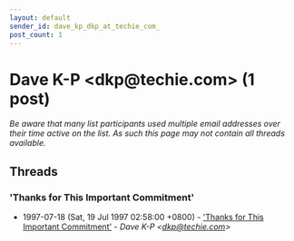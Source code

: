 ```yaml
---
layout: default
sender_id: dave_kp_dkp_at_techie_com_
post_count: 1
---
```


# Dave K-P <dkp<span>@</span>techie.com> (1 post)

_Be aware that many list participants used multiple email addresses over their time active on the list. As such this page may not contain all threads available._

## Threads

### 'Thanks for This Important Commitment'
+ 1997-07-18 (Sat, 19 Jul 1997 02:58:00 +0800) - ['Thanks for This Important Commitment'](/archive/1997/07/d8e68dba306f8d9626a78a1d215e4aa54325a07440280658bc87b96f7547c235) - _Dave K-P \<dkp@techie.com\>_

